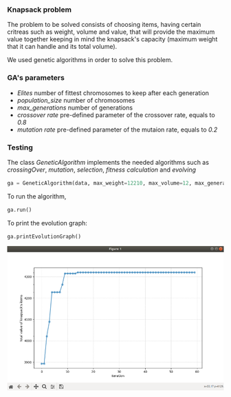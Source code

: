 ### Knapsack problem

The problem to be solved consists of choosing items, having certain critreas such as weight, volume and value, that will provide the maximum value together keeping in mind the knapsack's capacity (maximum weight that it can handle and its total volume).

We used genetic algorithms in order to solve this problem.


### GA's parameters

- *Elites* number of fittest chromosomes to keep after each generation
- *population_size* number of chromosomes 
- *max_generations* number of generations 
- *crossover rate* pre-defined parameter of the crossover rate, equals to *0.8*
- *mutation rate* pre-defined parameter of the mutaion rate, equals to *0.2*

### Testing
The class *GeneticAlgorithm* implements the needed algorithms such as *crossingOver*, *mutation*, *selection*, *fitness calculation* and *evolving*

```python
ga = GeneticAlgorithm(data, max_weight=12210, max_volume=12, max_generations=60, population_size=200, elites=2) 
```

To run the algorithm,
```python
ga.run()
```

To print the evolution graph:
```python
ga.printEvolutionGraph()
```

![evolution graph](scrots/evolution.png)
